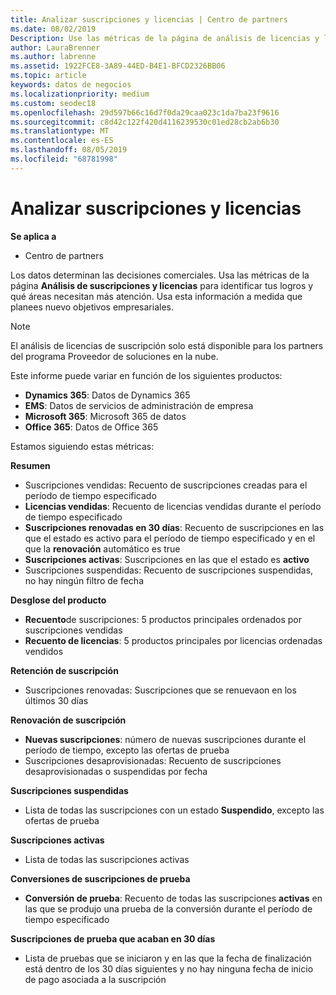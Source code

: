 ```yaml
---
title: Analizar suscripciones y licencias | Centro de partners
ms.date: 08/02/2019
Description: Use las métricas de la página de análisis de licencias y licencias para identificar sus éxitos y áreas que requieren más atención.
author: LauraBrenner
ms.author: labrenne
ms.assetid: 1922FCE8-3A89-44ED-B4E1-BFCD2326BB06
ms.topic: article
keywords: datos de negocios
ms.localizationpriority: medium
ms.custom: seodec18
ms.openlocfilehash: 29d597b66c16d7f0da29caa023c1da7ba23f9616
ms.sourcegitcommit: c8d42c122f420d4116239530c01ed28cb2ab6b30
ms.translationtype: MT
ms.contentlocale: es-ES
ms.lasthandoff: 08/05/2019
ms.locfileid: "68781998"
---
```

# <a name="analyze-subscriptions-and-licenses"></a>Analizar suscripciones y licencias 

**Se aplica a**

- Centro de partners

Los datos determinan las decisiones comerciales. Usa las métricas de la página **Análisis de suscripciones y licencias** para identificar tus logros y qué áreas necesitan más atención. Usa esta información a medida que planees nuevo objetivos empresariales.

> [!NOTE]
> El análisis de licencias de suscripción solo está disponible para los partners del programa Proveedor de soluciones en la nube.


Este informe puede variar en función de los siguientes productos:

 - **Dynamics 365**: Datos de Dynamics 365  
 - **EMS**: Datos de servicios de administración de empresa  
 - **Microsoft 365**: Microsoft 365 de datos  
 - **Office 365**: Datos de Office 365  


Estamos siguiendo estas métricas:

**Resumen**  
 - Suscripciones vendidas: Recuento de suscripciones creadas para el período de tiempo especificado  
 - **Licencias vendidas**: Recuento de licencias vendidas durante el período de tiempo especificado   
 - **Suscripciones renovadas en 30 días**: Recuento de suscripciones en las que el estado es activo para el período de tiempo especificado y en el que la **renovación** automático es true
 - **Suscripciones activas**: Suscripciones en las que el estado es **activo**  
 - Suscripciones suspendidas: Recuento de suscripciones suspendidas, no hay ningún filtro de fecha  

**Desglose del producto**  
 - **Recuento**de suscripciones: 5 productos principales ordenados por suscripciones vendidas  
 - **Recuento de licencias**: 5 productos principales por licencias ordenadas vendidos

**Retención de suscripción**
 - Suscripciones renovadas: Suscripciones que se renuevaon en los últimos 30 días  

**Renovación de suscripción**  
 - **Nuevas suscripciones**: número de nuevas suscripciones durante el período de tiempo, excepto las ofertas de prueba  
 - Suscripciones desaprovisionadas: Recuento de suscripciones desaprovisionadas o suspendidas por fecha  

**Suscripciones suspendidas**  
 - Lista de todas las suscripciones con un estado **Suspendido**, excepto las ofertas de prueba  
  
**Suscripciones activas**
 - Lista de todas las suscripciones activas  

**Conversiones de suscripciones de prueba**  
 - **Conversión de prueba**: Recuento de todas las suscripciones **activas** en las que se produjo una prueba de la conversión durante el período de tiempo especificado  

**Suscripciones de prueba que acaban en 30 días**  
 - Lista de pruebas que se iniciaron y en las que la fecha de finalización está dentro de los 30 días siguientes y no hay ninguna fecha de inicio de pago asociada a la suscripción  

  